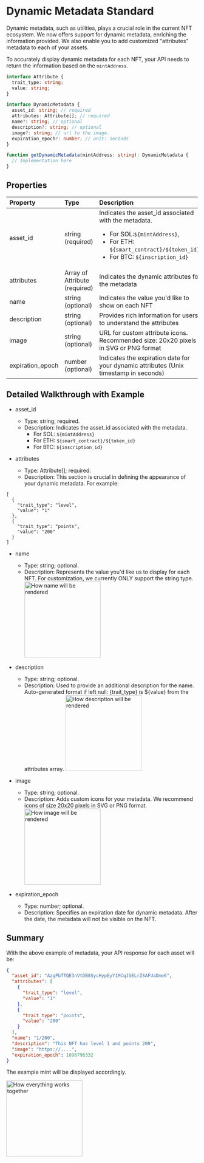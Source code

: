 # Dynamic Metadata Standard

Dynamic metadata, such as utilities, plays a crucial role in the current NFT ecosystem. We now offers support for dynamic metadata, enriching the information provided. We also enable you to add customized "attributes" metadata to each of your assets.

To accurately display dynamic metadata for each NFT, your API needs to return the information based on the `mintAddress`.

```typescript
interface Attribute {
  trait_type: string;
  value: string;
}

interface DynamicMetadata {
  asset_id: string; // required
  attributes: Attribute[]; // required
  name?: string; // optional
  description?: string; // optional
  image?: string; // url to the image.
  expiration_epoch?: number; // unit: seconds
}

function getDynamicMetadata(mintAddress: string): DynamicMetadata {
  // Implementation here
}
```

## Properties

| Property         | Type                          | Description                                                                                                                                                                          |
| :--------------- | :---------------------------- | :----------------------------------------------------------------------------------------------------------------------------------------------------------------------------------- |
| asset_id         | string (required)             | Indicates the asset_id associated with the metadata. <ul><li>For SOL:`${mintAddress}`,</li> <li>For ETH: `${smart_contract}/${token_id}`,</li> <li>For BTC: `${inscription_id}`</li> |
| attributes       | Array of Attribute (required) | Indicates the dynamic attributes for the metadata                                                                                                                                    |
| name             | string (optional)             | Indicates the value you'd like to show on each NFT                                                                                                                                   |
| description      | string (optional)             | Provides rich information for users to understand the attributes                                                                                                                     |
| image            | string (optional)             | URL for custom attribute icons. Recommended size: 20x20 pixels in SVG or PNG format                                                                                                  |
| expiration_epoch | number (optional)             | Indicates the expiration date for your dynamic attributes (Unix timestamp in seconds)                                                                                                |

## Detailed Walkthrough with Example

- asset_id

  - Type: string; required.
  - Description: Indicates the asset_id associated with the metadata.
    - For SOL: `${mintAddress}`
    - For ETH: `${smart_contract}/${token_id}`
    - For BTC: `${inscription_id}`

- attributes
  - Type: Attribute[]; required.
  - Description: This section is crucial in defining the appearance of your dynamic metadata. For example:

```
[
  {
    "trait_type": "level",
    "value": "1"
  },
  {
    "trait_type": "points",
    "value": "200"
  }
]
```

- name

  - Type: string; optional.
  - Description: Represents the value you'd like us to display for each NFT. For customization, we currently ONLY support the string type.
    <img src="https://bafkreidzb67l2csqvu2pglbft4kvhwo7owg64m25w5xbtbjkd263cokdnm.ipfs.nftstorage.link/" width="200" alt="How name will be rendered">

- description

  - Type: string; optional.
  - Description: Used to provide an additional description for the name. Auto-generated format if left null: {trait_type} is ${value} from the attributes array.
    <img src="https://bafybeieeeu46xfwd6ttsxrftxm5rw7fgg6caqqucq36rii7naem74w24pm.ipfs.nftstorage.link/" width="200" alt="How description will be rendered">

- image

  - Type: string; optional.
  - Description: Adds custom icons for your metadata. We recommend icons of size 20x20 pixels in SVG or PNG format.
    <img src="https://bafkreie4f53go5oqkd33cwrfccyjitjxp2osw6e5m6dikhqlqptrglg6ye.ipfs.nftstorage.link/" width="200" alt="How image will be rendered">

- expiration_epoch
  - Type: number; optional.
  - Description: Specifies an expiration date for dynamic metadata. After the date, the metadata will not be visible on the NFT.

## Summary

With the above example of metadata, your API response for each asset will be:

```json
{
  "asset_id": "AzgPbTTQE3nVtDB8SycHypEyY1MCqJGELrZSAFUaDme6",
  "attributes": [
    {
      "trait_type": "level",
      "value": "1"
    },
    {
      "trait_type": "points",
      "value": "200"
    }
  ],
  "name": "1/200",
  "description": "This NFT has level 1 and points 200",
  "image": "https://....",
  "expiration_epoch": 1696796332
}
```

The example mint will be displayed accordingly.

<img src="https://bafkreibno3oixn3anoioppvrcwk2sl42kqibho6evdomhzlkhfs7fmtvha.ipfs.nftstorage.link/" width="200" alt="How everything works together">
